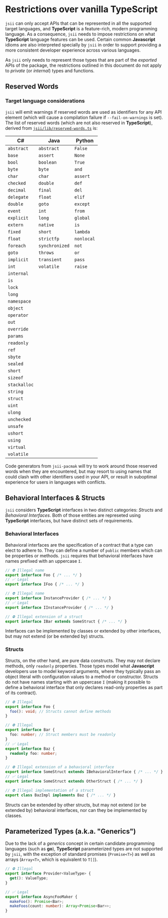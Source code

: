 # Restrictions over vanilla **TypeScript**

`jsii` can only accept APIs that can be represented in all the supported target
languages, and **TypeScript** is a feature-rich, modern programming language. As a
consequence, `jsii` needs to impose restrictions on what **TypeScript** language
features can be used. Certain common **Javascript** idioms are also interpreted
specially by `jsii` in order to support providing a more consistent developer
experience across various languages.

As `jsii` only needs to represent those types that are part of the *exported*
APIs of the package, the restrictions outlined in this document do not apply to
*private* (or *internal*) types and functions.

## Reserved Words

### Target language considerations

`jsii` will emit warnings if reserved words are used as identifiers for any API
element (which will cause a compilation failure if `--fail-on-warnings` is set).
The list of reserved words (which are not also reserved in **TypeScript**),
derived from [`jsii/lib/reserved-words.ts`] is:

**C#**         | **Java**       | **Python**
---------------|----------------|---------------
`abstract`     | `abstract`     | `False`
`base`         | `assert`       | `None`
`bool`         | `boolean`      | `True`
`byte`         | `byte`         | `and`
`char`         | `char`         | `assert`
`checked`      | `double`       | `def`
`decimal`      | `final`        | `del`
`delegate`     | `float`        | `elif`
`double`       | `goto`         | `except`
`event`        | `int`          | `from`
`explicit`     | `long`         | `global`
`extern`       | `native`       | `is`
`fixed`        | `short`        | `lambda`
`float`        | `strictfp`     | `nonlocal`
`foreach`      | `synchronized` | `not`
`goto`         | `throws`       | `or`
`implicit`     | `transient`    | `pass`
`int`          | `volatile`     | `raise`
`internal`     |                |
`is`           |                |
`lock`         |                |
`long`         |                |
`namespace`    |                |
`object`       |                |
`operator`     |                |
`out`          |                |
`override`     |                |
`params`       |                |
`readonly`     |                |
`ref`          |                |
`sbyte`        |                |
`sealed`       |                |
`short`        |                |
`sizeof`       |                |
`stackalloc`   |                |
`string`       |                |
`struct`       |                |
`uint`         |                |
`ulong`        |                |
`unchecked`    |                |
`unsafe`       |                |
`ushort`       |                |
`using`        |                |
`virtual`      |                |
`volatile`     |                |

Code generators from `jsii-pacmak` will try to work around those reserved words
when they are encountered, but may resort to using names that could clash with
other identifiers used in your API, or result in suboptimal experience for
users in languages with conflicts.

[`jsii/lib/reserved-words.ts`]: ../packages/jsii/lib/reserved-words.ts

## Behavioral Interfaces & Structs

`jsii` considers **TypeScript** interfaces in two distinct categories: *Structs*
and *Behavioral Interfaces*. Both of those entities are represeted using
**TypeScript** interfaces, but have distinct sets of requirements.

### Behavioral Interfaces

Behavioral interfaces are the specification of a contract that a type can elect
to adhere to. They can define a number of `public` members which can be
properties or methods. `jsii` requires that behavioral interfaces have names
prefixed with an uppercase `I`.

```ts
// ⛔️ Illegal name
export interface Foo { /* ... */ }
// ✅ Legal
export interface IFoo { /* ... */ }

// ⛔️ Illegal name
export interface InstanceProvider { /* ... */ }
// ✅ Legal
export interface IInstanceProvider { /* ... */ }

// ⛔️ Illegal extension of a struct
export interface IBar extends SomeStruct { /* ... */ }
```

Interfaces can be implemented by classes or extended by other interfaces, but
may not extend (or be extended by) structs.

### Structs

Structs, on the other hand, are pure data constructs. They may not declare
methods, only `readonly` properties. Those types model what **Javascript**
developers use to model keyword arguments, where they typically pass an object
literal with configuration values to a method or constructor. Structs do not
have names starting with an uppercase `I` (making it possible to define a
behavioral interface that only declares read-only properties as part of its
contract).

```ts
// ⛔️ Illegal
export interface Foo {
  foo(): void; // Structs cannot define methods
}

// ⛔️ Illegal
export interface Bar {
  foo: number; // Struct members must be readonly
}
// ✅ Legal
export interface Baz {
  readonly foo: number;
}

// ⛔️ Illegal extension of a behavioral interface
export interface SomeStruct extends IBehavioralInterface { /* ... */ }
// ✅ Legal
export interface SomeStruct extends OtherStruct { /* ... */ }

// ⛔️ Illegal implementation of a struct
export class BazImpl implements Baz { /* ... */ }
```

Structs can be extended by other structs, but may not extend (or be extended by)
behavioral interfaces, nor can they be implemented by classes.

## Parameterized Types (a.k.a. "Generics")

Due to the lack of a *generics* concept in certain candidate programming
languages (such as **go**), **TypeScript** parameterized types are not
supported by `jsii`, with the exception of standard promises (`Promise<T>`) as
well as arrays (`Array<T>`, which is equivalent to `T[]`).

```ts
// ⛔️ Illegal
export interface Provider<ValueType> {
  get(): ValueType;
}

// ✅ Legal
export interface AsyncFooMaker {
  makeFoo(): Promise<Bar>;
  makeFoos(count: number): Array<Promise<Bar>>;
}
```
